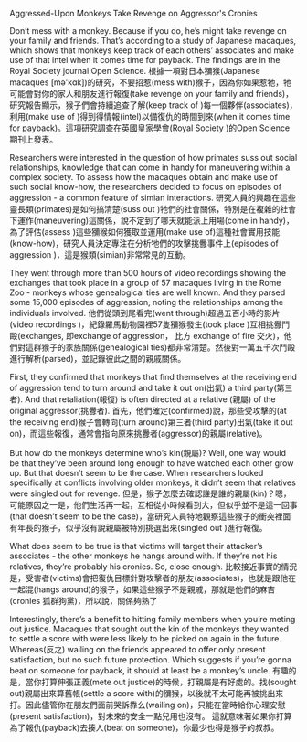 Aggressed-Upon Monkeys Take Revenge on Aggressor's Cronies


Don’t mess with a monkey. Because if you do, he’s might take revenge on your family and friends. That’s according to a study of Japanese macaques, which shows that monkeys keep track of each others’ associates and make use of that intel when it comes time for payback. The findings are in the Royal Society journal Open Science.
根據一項對日本獼猴(Japanese macaques [mə'kɑk])的研究，不要招惹(mess with)猴子，因為你如果惹牠，牠可能會對你的家人和朋友進行報復(take revenge on your family and friends)，研究報告顯示，猴子們會持續追查了解(keep track of )每一個夥伴(associates)，利用(make use of )得到得情報(intel)以備復仇的時間到來(when it comes time for payback)。這項研究調查在英國皇家學會(Royal Society )的Open Science期刊上發表。

Researchers were interested in the question of how primates suss out social relationships, knowledge that can come in handy for maneuvering within a complex society. To assess how the macaques obtain and make use of such social know-how, the researchers decided to focus on episodes of aggression - a common feature of simian interactions.
研究人員的興趣在這些靈長類(primates)是如何搞清楚(suss out )牠們的社會關係，特別是在複雜的社會下運作(maneuvering)這關係，說不定到了哪天就能派上用場(come in handy)，為了評估(assess )這些獼猴如何獲取並運用(make use of)這種社會實用技能(know-how)，研究人員決定專注在分析牠們的攻擊挑釁事件上(episodes of aggression )，這是猴類(simian)非常常見的互動。

They went through more than 500 hours of video recordings showing the exchanges that took place in a group of 57 macaques living in the Rome Zoo - monkeys whose genealogical ties are well known. And they parsed some 15,000 episodes of aggression, noting the relationships among the individuals involved.
他們從頭到尾看完(went through)超過五百小時的影片(video recordings )，紀錄羅馬動物園裡57隻獼猴發生(took place )互相挑釁鬥毆(exchanges, 即exchange of aggression， 比方 exchange of fire 交火)，他們對這群猴子的家族關係(genealogical ties)都非常清楚。然後對一萬五千次鬥毆進行解析(parsed)，並記錄彼此之間的親戚關係。

First, they confirmed that monkeys that find themselves at the receiving end of aggression tend to turn around and take it out on(出氣) a third party(第三者). And that retaliation(報復) is often directed at a relative (親屬) of the original aggressor(挑釁者).
首先，他們確定(confirmed)說，那些受攻擊的(at the receiving end)猴子會轉向(turn around)第三者(third party)出氣(take it out on)，而這些報復，通常會指向原來挑釁者(aggressor)的親屬(relative)。

But how do the monkeys determine who’s kin(親屬)? Well, one way would be that they’ve been around long enough to have watched each other grow up. But that doesn’t seem to be the case. When researchers looked specifically at conflicts involving older monkeys, it didn’t seem that relatives were singled out for revenge.
但是，猴子怎麼去確認誰是誰的親屬(kin)？嗯，可能原因之一是，他們生活再一起，互相從小時候看到大，但似乎並不是這一回事(that doesn’t seem to be the case)，當研究人員特地觀察這些猴子的衝突裡面有年長的猴子，似乎沒有說親屬被特別挑選出來(singled out )進行報復。

What does seem to be true is that victims will target their attacker’s associates - the other monkeys he hangs around with. If they’re not his relatives, they’re probably his cronies. So, close enough.
比較接近事實的情況是，受害者(victims)會把復仇目標針對攻擊者的朋友(associates)，也就是跟他在一起混(hangs around)的猴子，如果這些猴子不是親戚，那就是他們的麻吉(cronies 狐群狗黨)，所以說，關係夠熟了

Interestingly, there’s a benefit to hitting family members when you’re meting out justice. Macaques that sought out the kin of the monkeys they wanted to settle a score with were less likely to be picked on again in the future. Whereas(反之) wailing on the friends appeared to offer only present satisfaction, but no such future protection.
Which suggests if you’re gonna beat on someone for payback, it should at least be a monkey’s uncle.
有趣的是，當你打算伸張正義(mete out justice)的時候，打親屬是有好處的。找(sought out)親屬出來算舊帳(settle a score with)的獼猴，以後就不太可能再被挑出來打。因此儘管你在朋友們面前哭訴靠么(wailing on)，只能在當時給你心理安慰(present satisfaction)，對未來的安全一點兒用也沒有。
這就意味著如果你打算為了報仇(payback)去揍人(beat on someone)，你最少也得是猴子的叔叔。

